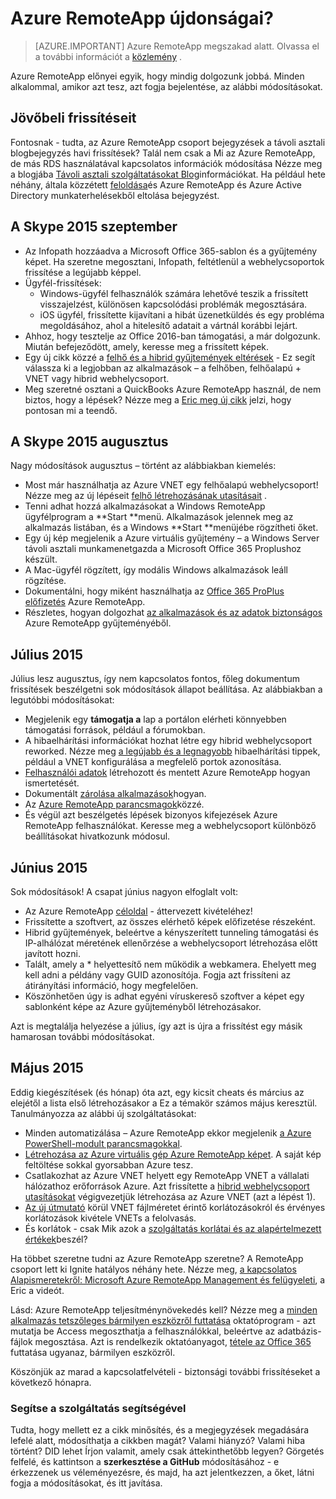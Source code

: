 
<properties
    pageTitle="Azure RemoteApp újdonságai? | Microsoft Azure"
    description="Megtudhatja, milyen módosításokat és Azure RemoteApp végzett javítása"
    services="remoteapp"
    documentationCenter=""
    authors="lizap"
    manager="mbaldwin" />

<tags
    ms.service="remoteapp"
    ms.workload="compute"
    ms.tgt_pltfrm="na"
    ms.devlang="na"
    ms.topic="article"
    ms.date="08/15/2016"
    ms.author="elizapo" />



# <a name="whats-new-in-azure-remoteapp"></a>Azure RemoteApp újdonságai?

> [AZURE.IMPORTANT]
> Azure RemoteApp megszakad alatt. Olvassa el a további információt a [közlemény](https://go.microsoft.com/fwlink/?linkid=821148) .

Azure RemoteApp előnyei egyik, hogy mindig dolgozunk jobbá. Minden alkalommal, amikor azt tesz, azt fogja bejelentése, az alábbi módosításokat.

## <a name="future-updates"></a>Jövőbeli frissítéseit
Fontosnak - tudta, az Azure RemoteApp csoport bejegyzések a távoli asztali blogbejegyzés havi frissítések? Talál nem csak a Mi az Azure RemoteApp, de más RDS használatával kapcsolatos információk módosítása Nézze meg a blogjába [Távoli asztali szolgáltatásokat Blog](https://blogs.msdn.microsoft.com/rds/)információkat. Ha például hete néhány, általa közzétett [feloldása](https://blogs.msdn.microsoft.com/rds/2016/01/19/lift-and-shift-your-workloads-with-azure-remoteapp-and-azure-ad-domain-services/)és Azure RemoteApp és Azure Active Directory munkaterhelésekből eltolása bejegyzést.
 
## <a name="september-2015"></a>A Skype 2015 szeptember
- Az Infopath hozzáadva a Microsoft Office 365-sablon és a gyűjtemény képet. Ha szeretne megosztani, Infopath, feltétlenül a webhelycsoportok frissítése a legújabb képpel.
- Ügyfél-frissítések:
    - Windows-ügyfél felhasználók számára lehetővé teszik a frissített visszajelzést, különösen kapcsolódási problémák megosztására.
    - iOS ügyfél, frissítette kijavítani a hibát üzenetküldés és egy probléma megoldásához, ahol a hitelesítő adatait a vártnál korábbi lejárt.
- Ahhoz, hogy tesztelje az Office 2016-ban támogatási, a már dolgozunk. Miután befejeződött, amely, keresse meg a frissített képek.
- Egy új cikk közzé a [felhő és a hibrid gyűjtemények eltérések](remoteapp-collections.md) - Ez segít válassza ki a legjobban az alkalmazások – a felhőben, felhőalapú + VNET vagy hibrid webhelycsoport.
- Meg szeretné osztani a QuickBooks Azure RemoteApp használ, de nem biztos, hogy a lépések? Nézze meg a [Eric meg új cikk](remoteapp-quickbooks.md) jelzi, hogy pontosan mi a teendő.

## <a name="august-2015"></a>A Skype 2015 augusztus
Nagy módosítások augusztus – történt az alábbiakban kiemelés:

- Most már használhatja az Azure VNET egy felhőalapú webhelycsoport! Nézze meg az új lépéseit [felhő létrehozásának utasításait](remoteapp-create-cloud-deployment.md) .
- Tenni adhat hozzá alkalmazásokat a Windows RemoteApp ügyfélprogram a **Start **menü. Alkalmazások jelennek meg az alkalmazás listában, és a Windows **Start **menüjébe rögzítheti őket.
- Egy új kép megjelenik a Azure virtuális gyűjtemény – a Windows Server távoli asztali munkamenetgazda a Microsoft Office 365 Proplushoz készült.
- A Mac-ügyfél rögzített, így modális Windows alkalmazások leáll rögzítése.
- Dokumentálni, hogy miként használhatja az [Office 365 ProPlus előfizetés](remoteapp-officesubscription.md) Azure RemoteApp.
- Részletes, hogyan dolgozhat [az alkalmazások és az adatok biztonságos](remoteapp-secure.md) Azure RemoteApp gyűjteményéből.

## <a name="july-2015"></a>Július 2015

Július lesz augusztus, így nem kapcsolatos fontos, főleg dokumentum frissítések beszélgetni sok módosítások állapot beállítása. Az alábbiakban a legutóbbi módosításokat:

- Megjelenik egy **támogatja a** lap a portálon elérheti könnyebben támogatási források, például a fórumokban.
- A hibaelhárítási információkat hozhat létre egy hibrid webhelycsoport reworked. Nézze meg [a legújabb és a legnagyobb](remoteapp-hybridtrouble.md) hibaelhárítási tippek, például a VNET konfigurálása a megfelelő portok azonosítása.
- [Felhasználói adatok](remoteapp-upd.md) létrehozott és mentett Azure RemoteApp hogyan ismertetését.
- Dokumentált [zárolása alkalmazások](remoteapp-secure.md)hogyan.
- Az [Azure RemoteApp parancsmagok](https://msdn.microsoft.com/library/mt428031.aspx)közzé.
- És végül azt beszélgetés lépések bizonyos kifejezések Azure RemoteApp felhasználókat. Keresse meg a webhelycsoport különböző beállításokat hivatkozunk módosul.

## <a name="june-2015"></a>Június 2015

Sok módosítások! A csapat június nagyon elfoglalt volt:

- Az Azure RemoteApp [céloldal](https://www.remoteapp.windowsazure.com/) - áttervezett kivételéhez!
- Frissítette a szoftvert, az összes elérhető képek előfizetése részeként.
- Hibrid gyűjtemények, beleértve a kényszerített tunneling támogatási és IP-alhálózat méretének ellenőrzése a webhelycsoport létrehozása előtt javított hozni.
- Talált, amely a * helyettesítő nem működik a webkamera. Ehelyett meg kell adni a példány vagy GUID azonosítója. Fogja azt frissíteni az átirányítási információ, hogy megfelelően.
- Köszönhetően úgy is adhat egyéni víruskereső szoftver a képet egy sablonként képe az Azure gyűjteményből létrehozásakor.

Azt is megtalálja helyezése a július, így azt is újra a frissítést egy másik hamarosan további módosításokat.

## <a name="may-2015"></a>Május 2015

Eddig kiegészítések (és hónap) óta azt, egy kicsit cheats és március az elejétől a lista első létrehozásakor a Ez a témakör számos május keresztül. Tanulmányozza az alábbi új szolgáltatásokat:

- Minden automatizálása – Azure RemoteApp ekkor megjelenik [a Azure PowerShell-modult parancsmagokkal](remoteapp-tutorial-arawithpowershell.md).
- [Létrehozása az Azure virtuális gép Azure RemoteApp képet](remoteapp-image-on-azurevm.md). A saját kép feltöltése sokkal gyorsabban Azure tesz.
- Csatlakozhat az Azure VNET helyett egy RemoteApp VNET a vállalati hálózathoz erőforrások Azure. Azt frissítette a [hibrid webhelycsoport utasításokat](remoteapp-create-hybrid-deployment.md) végigvezetjük létrehozása az Azure VNET (azt a lépést 1).
- [Az új útmutató](remoteapp-vnetsizing.md) körül VNET fájlméretet érintő korlátozásokról és érvényes korlátozások kivétele VNETs a felolvasás.
- És korlátok - csak Mik azok a [szolgáltatás korlátai és az alapértelmezett értékek](../azure-subscription-service-limits.md)beszél?

Ha többet szeretne tudni az Azure RemoteApp szeretne? A RemoteApp csoport lett ki Ignite hatályos néhány hete. Nézze meg, [a kapcsolatos Alapismeretekről: Microsoft Azure RemoteApp Management és felügyeleti](http://channel9.msdn.com/Events/Ignite/2015/BRK3868), a Eric a videót.

Lásd: Azure RemoteApp teljesítménynövekedés kell? Nézze meg a [minden alkalmazás tetszőleges bármilyen eszközről futtatása](remoteapp-anyapp.md) oktatóprogram - azt mutatja be Access megoszthatja a felhasználókkal, beleértve az adatbázis-fájlok megosztása. Azt is rendelkezik oktatóanyagot, [tétele az Office 365](remoteapp-tutorial-o365anywhere.md) futtatása ugyanaz, bármilyen eszközről.

Köszönjük az marad a kapcsolatfelvételi - biztonsági további frissítéseket a következő hónapra.


### <a name="help-us-help-you"></a>Segítse a szolgáltatás segítségével
Tudta, hogy mellett ez a cikk minősítés, és a megjegyzések megadására lefelé alatt, módosíthatja a cikkben magát? Valami hiányzó? Valami hiba történt? DID lehet Írjon valamit, amely csak áttekinthetőbb legyen? Görgetés felfelé, és kattintson a **szerkesztése a GitHub** módosításához - e érkezzenek us véleményezésre, és majd, ha azt jelentkezzen, a őket, látni fogja a módosításokat, és itt javítása.
